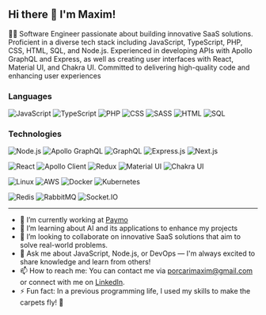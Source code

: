 ## Hi there 👋 I'm Maxim!

👨‍💻 Software Engineer passionate about building innovative SaaS solutions. Proficient in a diverse tech stack including JavaScript, TypeScript, PHP, CSS, HTML, SQL, and Node.js. Experienced in developing APIs with Apollo GraphQL and Express, as well as creating user interfaces with React, Material UI, and Chakra UI. Committed to delivering high-quality code and enhancing user experiences


### Languages
![JavaScript](https://img.shields.io/badge/-JavaScript-000?&logo=JavaScript)
![TypeScript](https://img.shields.io/badge/-TypeScript-000?&logo=TypeScript)
![PHP](https://img.shields.io/badge/PHP-000?logo=php)
![CSS](https://img.shields.io/badge/CSS-000?logo=css3)
![SASS](https://img.shields.io/badge/SCSS-000?logo=sass)
![HTML](https://img.shields.io/badge/HTML-000?logo=html5)
![SQL](https://img.shields.io/badge/-SQL-000?&logo=MySQL)

### Technologies

![Node.js](https://img.shields.io/badge/-Node.js-000?&logo=node.js)
![Apollo GraphQL](https://img.shields.io/badge/Apollo_GraphQL-000?logo=apollographql)
![GraphQL](https://img.shields.io/badge/GraphQL-000?logo=graphql)
![Express.js](https://img.shields.io/badge/Express.js-000?logo=express)
![Next.js](https://img.shields.io/badge/Next.js-000?logo=next.js)

![React](https://img.shields.io/badge/-React-000?&logo=React)
![Apollo Client](https://img.shields.io/badge/Apollo_Client-000?logo=apollographql)
![Redux](https://img.shields.io/badge/Redux-000?logo=redux)
![Material UI](https://img.shields.io/badge/MUI-000?logo=mui)
![Chakra UI](https://img.shields.io/badge/Chakra_UI-000?logo=chakraui)

![Linux](https://img.shields.io/badge/-Linux-000?&logo=Linux)
![AWS](https://img.shields.io/badge/-AWS-000?&logo=Amazon-AWS&logoColor=F90)
![Docker](https://img.shields.io/badge/-Docker-000?&logo=Docker)
![Kubernetes](https://img.shields.io/badge/-Kubernetes-000?&logo=Kubernetes)

![Redis](https://img.shields.io/badge/-Redis-000?&logo=Redis)
![RabbitMQ](https://img.shields.io/badge/RabbitMQ-000?logo=rabbitmq)
![Socket.IO](https://img.shields.io/badge/Socket.IO-000?logo=socketdotio)


<!--
**porcarimaxim/porcarimaxim** is a ✨ _special_ ✨ repository because its `README.md` (this file) appears on your GitHub profile.

Here are some ideas to get you started:
-->
---

- 🔭 I’m currently working at [Paymo](https://www.paymoapp.com)
- 🌱 I’m learning about AI and its applications to enhance my projects
- 👯 I’m looking to collaborate on innovative SaaS solutions that aim to solve real-world problems.
- 💬 Ask me about JavaScript, Node.js, or DevOps — I'm always excited to share knowledge and learn from others!
- 📫 How to reach me: You can contact me via porcarimaxim@gmail.com or connect with me on [LinkedIn](https://www.linkedin.com/in/porcari-maxim-713214a2/).
- ⚡ Fun fact: In a previous programming life, I used my skills to make the carpets fly! 🚀

